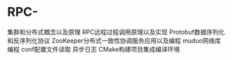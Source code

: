 # RPC-
集群和分布式概念以及原理 RPC远程过程调用原理以及实现 Protobuf数据序列化和反序列化协议 ZooKeeper分布式一致性协调服务应用以及编程 muduo网络库编程 conf配置文件读取 异步日志 CMake构建项目集成编译环境 
